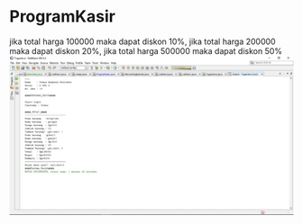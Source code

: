 # ProgramKasir
jika total harga 100000 maka dapat diskon 10%,  jika total harga 200000 maka dapat diskon 20%, jika total harga 500000 maka dapat diskon 50%
![alt text](https://github.com/angkasa27/ProgramKasir/blob/master/ScreenshotsHasil.jpg)
